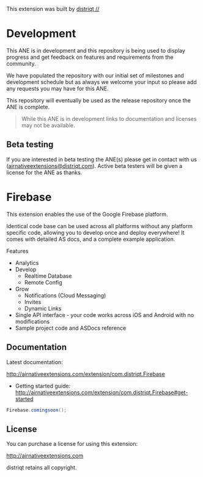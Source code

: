 This extension was built by [distriqt //](http://airnativeextensions.com) 


# Development

This ANE is in development and this repository is being used to display progress 
and get feedback on features and requirements from the community.

We have populated the repository with our initial set of milestones and development schedule 
but as always we welcome your input so please add any requests you may have for this ANE.

This repository will eventually be used as the release repository once the ANE is complete.

> While this ANE is in development links to documentation and licenses may not be available.


## Beta testing

If you are interested in beta testing the ANE(s) please get in contact with us (airnativeextensions@distriqt.com). 
Active beta testers will be given a license for the ANE as thanks.


# Firebase

This extension enables the use of the Google Firebase platform.

Identical code base can be used across all platforms without any platform specific code, allowing you to develop once and deploy everywhere! 
It comes with detailed AS docs, and a complete example application.


Features

- Analytics
- Develop
	- Realtime Database
	- Remote Config
- Grow
	- Notifications (Cloud Messaging)
	- Invites
	- Dynamic Links
- Single API interface - your code works across iOS and Android with no modifications
- Sample project code and ASDocs reference


## Documentation

Latest documentation:

http://airnativeextensions.com/extension/com.distriqt.Firebase

- Getting started guide: http://airnativeextensions.com/extension/com.distriqt.Firebase#get-started

```actionscript
Firebase.comingsoon();
```


## License

You can purchase a license for using this extension:

http://airnativeextensions.com

distriqt retains all copyright.
